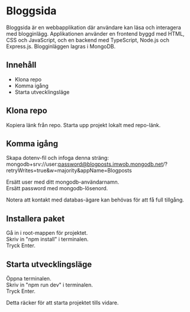 # Bloggsida

Bloggsida är en webbapplikation där användare kan läsa och interagera med blogginlägg. Applikationen använder en frontend byggd med HTML, CSS och JavaScript, och en backend med TypeScript, Node.js och Express.js. Blogginläggen lagras i MongoDB.

## Innehåll

- Klona repo<br>
- Komma igång<br>
- Starta utvecklingsläge

## Klona repo

Kopiera länk från repo. Starta upp projekt lokalt med repo-länk.

## Komma igång

Skapa dotenv-fil och infoga denna sträng:<br>
mongodb+srv://user:password@blogposts.imwob.mongodb.net/?retryWrites=true&w=majority&appName=Blogposts

Ersätt user med ditt mongodb-användarnamn.<br>
Ersätt password med mongodb-lösenord.

Notera att kontakt med databas-ägare kan behövas för att få full tillgång.

## Installera paket

Gå in i root-mappen för projektet. <br>
Skriv in "npm install" i terminalen. <br>
Tryck Enter.

## Starta utvecklingsläge

Öppna terminalen. <br>
Skriv in "npm run dev" i terminalen. <br>
Tryck Enter.

Detta räcker för att starta projektet tills vidare.